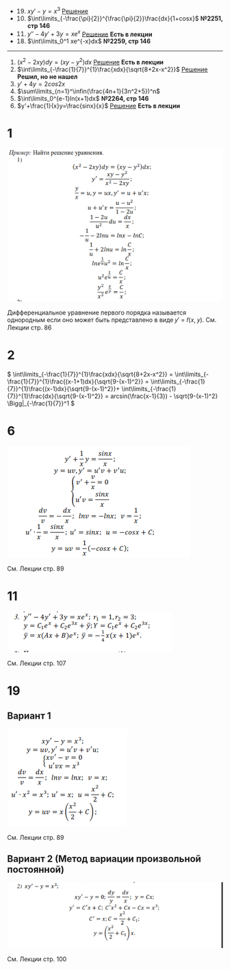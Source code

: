 <!-- title: Вопросы матан -->

- 19. $xy'-y=x^3$ [Решение](#19)
- 10. $\int\limits_{-\frac{\pi}{2}}^{\frac{\pi}{2}}\frac{dx}{1+cosx}$ **№2251, стр 146**
- 11. $y''-4y'+3y=xe^x$ [Решение](#11) **Есть в лекции**
- 18. $\int\limits_0^1 xe^{-x}dx$ **№2259, стр 146**

---

1. $(x^2 - 2xy)dy=(xy-y^2)dx$ [Решение](#1) **Есть в лекции**
2. $\int\limits_{-\frac{1}{7}}^{1}\frac{xdx}{\sqrt{8+2x-x^2}}$ [Решение](#2) **Решил, но не нашел**
3. $y' +4y = 2cos2x$
4. $\sum\limits_{n=1}^\infin(\frac{4n+1}{3n^2+5})^n$
5. $\int\limits_0^{e-1}ln(x+1)dx$ **№2264, стр 146**
6. $y'+\frac{1}{x}y=\frac{sinx}{x}$ [Решение](#6) **Есть в лекции**

# 1

![number1](./img/1.png)

Дифференциальное уравнение первого порядка называется однородным
если оно может быть представлено в виде 𝑦′ = 𝑓(𝑥, 𝑦). См. Лекции стр. 86

# 2

$
\int\limits_{-\frac{1}{7}}^{1}\frac{xdx}{\sqrt{8+2x-x^2}} =
\int\limits_{-\frac{1}{7}}^{1}\frac{(x-1+1)dx}{\sqrt{9-(x-1)^2}} =
\int\limits_{-\frac{1}{7}}^{1}\frac{(x-1)dx}{\sqrt{9-(x-1)^2}}+
\int\limits_{-\frac{1}{7}}^{1}\frac{dx}{\sqrt{9-(x-1)^2}} =
arcsin(\frac{x-1}{3}) - \sqrt{9-(x-1)^2} \Bigg|_{-\frac{1}{7}}^1
$

# 6

![number6](./img/6.png)

См. Лекции стр. 89

# 11

![number19](./img/11.png)

См. Лекции стр. 107

# 19

## Вариант 1

![number19](./img/19.png)

См. Лекции стр. 89

## Вариант 2 (Метод вариации произвольной постоянной)

![number19](./img/19_2.png)

См. Лекции стр. 100
